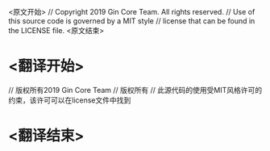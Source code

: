 
<原文开始>
// Copyright 2019 Gin Core Team. All rights reserved.
// Use of this source code is governed by a MIT style
// license that can be found in the LICENSE file.
<原文结束>

# <翻译开始>
// 版权所有2019 Gin Core Team
// 版权所有
// 此源代码的使用受MIT风格许可的约束，该许可可以在license文件中找到
# <翻译结束>

